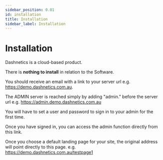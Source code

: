 ```yaml
---
sidebar_position: 0.01
id: installation
title: Installation
sidebar_label: Installation
---
```



# Installation


Dashnetics is a cloud-based product.

There is **nothing to install** in relation to the Software.

You should receive an email with a link to your server url e.g. https://demo.dashnetics.com.au.

The ADMIN server is reached simply by adding "admin." before the server url e.g. https://admin.demo.dashnetics.com.au

You will have to set a user and password to sign in to your admin for the first time.

Once you have signed in, you can access the admin function directly from this link.

Once you choose a default landing page for your site, the original address will point directly to this page. e.g. https://demo.dashnetics.com.au/testpage1

